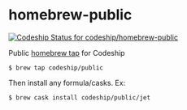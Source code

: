 # homebrew-public

[![Codeship Status for codeship/homebrew-public](https://app.codeship.com/projects/14bf73f0-be85-0135-926e-72379a217d2f/status?branch=master)](https://app.codeship.com/projects/259901)

Public [homebrew tap](https://docs.brew.sh/Taps.html) for Codeship

`$ brew tap codeship/public`

Then install any formula/casks. Ex:

`$ brew cask install codeship/public/jet`
